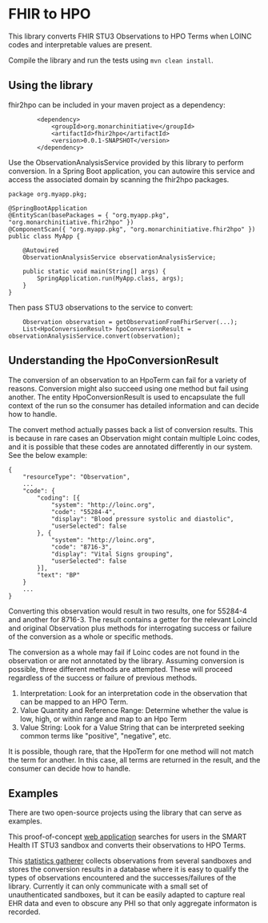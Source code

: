 # FHIR to HPO

This library converts FHIR STU3 Observations to HPO Terms when LOINC codes and interpretable values are present.

Compile the library and run the tests using `mvn clean install`.

## Using the library

fhir2hpo can be included in your maven project as a dependency:

```
		<dependency>
			<groupId>org.monarchinitiative</groupId>
			<artifactId>fhir2hpo</artifactId>
			<version>0.0.1-SNAPSHOT</version>
		</dependency>
```

Use the ObservationAnalysisService provided by this library to perform conversion. In a Spring Boot application, you can autowire this service and access the associated domain by scanning the fhir2hpo packages.

```
package org.myapp.pkg;

@SpringBootApplication
@EntityScan(basePackages = { "org.myapp.pkg", "org.monarchinitiative.fhir2hpo" })
@ComponentScan({ "org.myapp.pkg", "org.monarchinitiative.fhir2hpo" })
public class MyApp {

	@Autowired
	ObservationAnalysisService observationAnalysisService;

	public static void main(String[] args) {
		SpringApplication.run(MyApp.class, args);
	}
}
```

Then pass STU3 observations to the service to convert:

```
	Observation observation = getObservationFromFhirServer(...);
	List<HpoConversionResult> hpoConversionResult = observationAnalysisService.convert(observation);
```

## Understanding the HpoConversionResult

The conversion of an observation to an HpoTerm can fail for a variety of reasons. Conversion might also succeed using one method but fail using another. The entity HpoConversionResult is used to encapsulate the full context of the run so the consumer has detailed information and can decide how to handle.

The convert method actually passes back a list of conversion results. This is because in rare cases an Observation might contain multiple Loinc codes, and it is possible that these codes are annotated differently in our system. See the below example:

```
{
	"resourceType": "Observation",
	...
	"code": {
		"coding": [{
			"system": "http://loinc.org",
			"code": "55284-4",
			"display": "Blood pressure systolic and diastolic",
			"userSelected": false
		}, {
			"system": "http://loinc.org",
			"code": "8716-3",
			"display": "Vital Signs grouping",
			"userSelected": false
		}],
		"text": "BP"
	}
	...
}
```

Converting this observation would result in two results, one for 55284-4 and another for 8716-3. The result contains a getter for the relevant LoincId and original Observation plus methods for interrogating success or failure of the conversion as a whole or specific methods.

The conversion as a whole may fail if Loinc codes are not found in the observation or are not annotated by the library. Assuming conversion is possible, three different methods are attempted. These will proceed regardless of the success or failure of previous methods.

1. Interpretation: Look for an interpretation code in the observation that can be mapped to an HPO Term.
2. Value Quantity and Reference Range: Determine whether the value is low, high, or within range and map to an Hpo Term
3. Value String: Look for a Value String that can be interpreted seeking common terms like "positive", "negative", etc.

It is possible, though rare, that the HpoTerm for one method will not match the term for another. In this case, all terms are returned in the result, and the consumer can decide how to handle.

## Examples

There are two open-source projects using the library that can serve as examples.

This proof-of-concept [web application](https://github.com/OCTRI/poc-hpo-on-fhir) searches for users in the SMART Health IT STU3 sandbox and converts their observations to HPO Terms.

This [statistics gatherer](https://github.com/OCTRI/f2hstats) collects observations from several sandboxes and stores the conversion results in a database where it is easy to qualify the types of observations encountered and the successes/failures of the library. Currently it can only communicate with a small set of unauthenticated sandboxes, but it can be easily adapted to capture real EHR data and even to obscure any PHI so that only aggregate informaton is recorded.